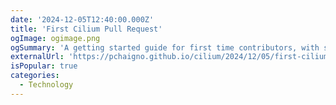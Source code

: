 ```yaml
---
date: '2024-12-05T12:40:00.000Z'
title: 'First Cilium Pull Request'
ogImage: ogimage.png
ogSummary: 'A getting started guide for first time contributors, with some advice also useful to more experienced contributors'
externalUrl: 'https://pchaigno.github.io/cilium/2024/12/05/first-cilium-pull-request.html'
isPopular: true
categories:
  - Technology
---
```


